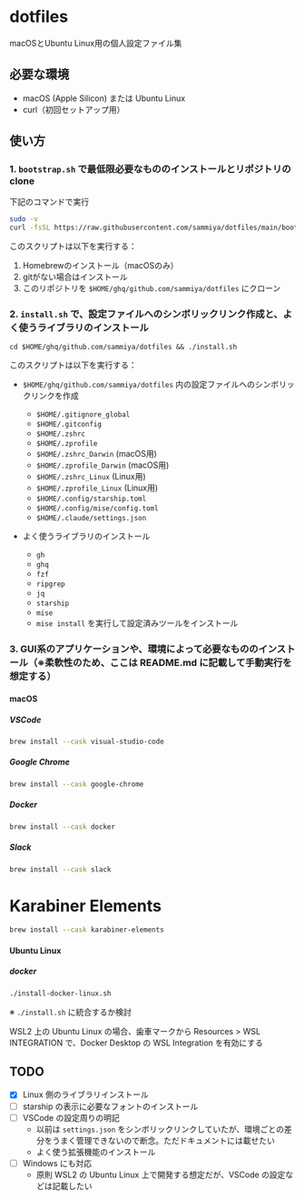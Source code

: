# dotfiles

macOSとUbuntu Linux用の個人設定ファイル集

## 必要な環境

- macOS (Apple Silicon) または Ubuntu Linux
- curl（初回セットアップ用）

## 使い方

### 1. `bootstrap.sh` で最低限必要なもののインストールとリポジトリの clone

下記のコマンドで実行

```bash
sudo -v
curl -fsSL https://raw.githubusercontent.com/sammiya/dotfiles/main/bootstrap.sh | bash
```

このスクリプトは以下を実行する：
1. Homebrewのインストール（macOSのみ）
2. gitがない場合はインストール
3. このリポジトリを `$HOME/ghq/github.com/sammiya/dotfiles` にクローン

### 2. `install.sh` で、設定ファイルへのシンボリックリンク作成と、よく使うライブラリのインストール

```
cd $HOME/ghq/github.com/sammiya/dotfiles && ./install.sh
```

このスクリプトは以下を実行する：

- `$HOME/ghq/github.com/sammiya/dotfiles` 内の設定ファイルへのシンボリックリンクを作成
  - `$HOME/.gitignore_global`
  - `$HOME/.gitconfig`
  - `$HOME/.zshrc`
  - `$HOME/.zprofile`
  - `$HOME/.zshrc_Darwin` (macOS用)
  - `$HOME/.zprofile_Darwin` (macOS用)
  - `$HOME/.zshrc_Linux` (Linux用)
  - `$HOME/.zprofile_Linux` (Linux用)
  - `$HOME/.config/starship.toml`
  - `$HOME/.config/mise/config.toml`
  - `$HOME/.claude/settings.json`

- よく使うライブラリのインストール
  - `gh`
  - `ghq`
  - `fzf`
  - `ripgrep`
  - `jq`
  - `starship`
  - `mise`
  - `mise install` を実行して設定済みツールをインストール

### 3. GUI系のアプリケーションや、環境によって必要なもののインストール（※柔軟性のため、ここは README.md に記載して手動実行を想定する）

#### macOS

##### VSCode
```bash
brew install --cask visual-studio-code
```

##### Google Chrome
```bash
brew install --cask google-chrome
```

##### Docker
```bash
brew install --cask docker
```

##### Slack

```bash
brew install --cask slack
```

# Karabiner Elements
```bash
brew install --cask karabiner-elements
```

#### Ubuntu Linux

##### docker

```bash
./install-docker-linux.sh
```

※ `./install.sh` に統合するか検討

WSL2 上の Ubuntu Linux の場合、歯車マークから Resources > WSL INTEGRATION で、Docker Desktop の WSL Integration を有効にする

## TODO

- [x] Linux 側のライブラリインストール
- [ ] starship の表示に必要なフォントのインストール
- [ ] VSCode の設定周りの明記
  - 以前は `settings.json` をシンボリックリンクしていたが、環境ごとの差分をうまく管理できないので断念。ただドキュメントには載せたい
  - よく使う拡張機能のインストール
- [ ] Windows にも対応
  - 原則 WSL2 の Ubuntu Linux 上で開発する想定だが、VSCode の設定などは記載したい
